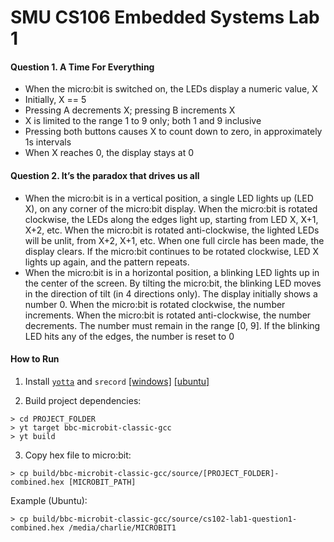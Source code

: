 # SMU CS106 Embedded Systems Lab 1

  

#### Question 1. A Time For Everything

- When the micro:bit is switched on, the LEDs display a numeric value, X
- Initially, X == 5
- Pressing A decrements X; pressing B increments X
- X is limited to the range 1 to 9 only; both 1 and 9 inclusive
- Pressing both buttons causes X to count down to zero, in  approximately  1s intervals
- When X reaches 0, the display stays at 0



#### Question 2. It’s the paradox that drives us all

- When the micro:bit is in a vertical position, a single LED lights up (LED X), on any corner of
  the micro:bit display. When the micro:bit is rotated clockwise, the LEDs along the edges
  light up, starting from LED X, X+1, X+2, etc. When the micro:bit is rotated anti-clockwise,
  the lighted LEDs will be unlit, from X+2, X+1, etc. When one full circle has been made, the
  display clears. If the micro:bit continues to be rotated clockwise, LED X lights up again, and
  the pattern repeats. 
- When the micro:bit is in a horizontal position, a blinking LED lights up in the center of the
  screen. By tilting the micro:bit, the blinking LED moves in the direction of tilt (in 4 directions
  only). The display initially shows a number 0. When the micro:bit is rotated clockwise, the
  number increments. When the micro:bit is rotated anti-clockwise, the number decrements.
  The number must remain in the range [0, 9]. If the blinking LED hits any of the edges, the
  number is reset to 0



#### How to Run

1. Install [`yotta`](http://docs.yottabuild.org/#installing) and `srecord` [[windows]](http://srecord.sourceforge.net/) [[ubuntu]](https://packages.ubuntu.com/bionic/srecord)

2. Build project dependencies:

```
> cd PROJECT_FOLDER
> yt target bbc-microbit-classic-gcc
> yt build
```

3. Copy hex file to micro:bit:

```
> cp build/bbc-microbit-classic-gcc/source/[PROJECT_FOLDER]-combined.hex [MICROBIT_PATH]
```

Example (Ubuntu):

```
> cp build/bbc-microbit-classic-gcc/source/cs102-lab1-question1-combined.hex /media/charlie/MICROBIT1
```